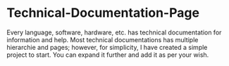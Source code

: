 # Technical-Documentation-Page
Every language,
 software, hardware,
 etc. has technical 
documentation
 for 
information
 and help.
Most
 technical
 documentations
 has multiple
 hierarchie
and pages;
 however, 
for simplicity,
I have created
 a simple project
 to start.
 You can
 expand 
it further and add it as per your wish. 
